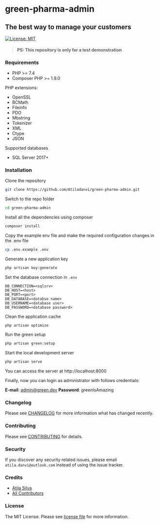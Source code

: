 # green-pharma-admin

## The best way to manage your customers

[![License: MIT](https://img.shields.io/badge/License-MIT-green.svg)](https://opensource.org/licenses/MIT)

> #### PS: This repository is only for a test demonstration

### Requirements

* PHP >= 7.4
* Composer PHP >= 1.9.0

PHP extensions:

* OpenSSL
* BCMath
* Fileinfo
* PDO
* Mbstring
* Tokenizer
* XML
* Ctype
* JSON

Supported databases

* SQL Server 2017+

### Installation

Clone the repository

```bash
git clone https://github.com/Atiladanvi/green-pharma-admin.git
```

Switch to the repo folder

```bash
cd green-pharma-admin
```

Install all the dependencies using composer

```bash
composer install
```

Copy the example env file and make the required configuration changes in the .env file

```bash
cp .env.example .env
```

Generate a new application key

```bash
php artisan key:generate
```

Set the database connection in `.env`

```
DB_CONNECTION=<sqlsrv>
DB_HOST=<host>
DB_PORT=<port>
DB_DATABASE=<databse name>
DB_USERNAME=<database user>
DB_PASSWORD=<database password>
```

Clean the application cache

```bash
php artisan optimize 
```

Run the green setup

```bash
php artisan green:setup
```

Start the local development server

```bash
php artisan serve
```

You can access the server at http://localhost:8000

Finally, now you can login as administrator with follows credentials:

**E-mail**: admin@green.dev
**Password**: greenIsAmazing

### Changelog

Please see [CHANGELOG](CHANGELOG.md) for more information what has changed recently.

### Contributing

Please see [CONTRIBUTING](CONTRIBUTING.md) for details.

### Security

If you discover any security related issues, please email `atila.danvi@outlook.com` instead of using the issue tracker.

### Credits

- [Atila Silva](https://github.com/Atiladanvi)
- [All Contributors](../../contributors)

### License

The MIT License. Please see [license file](LICENSE.md) for more information.
